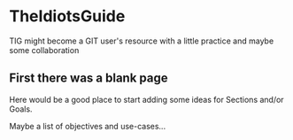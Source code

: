 # TheIdiotsGuide
TIG might become a GIT user's resource with a little practice and maybe some collaboration

## First there was a blank page

Here would be a good place to start adding some ideas for Sections and/or Goals. 

Maybe a list of objectives and use-cases...
